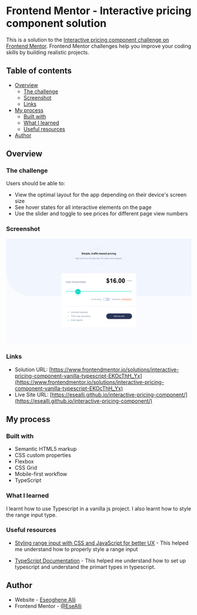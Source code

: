 # Frontend Mentor - Interactive pricing component solution

This is a solution to the [Interactive pricing component challenge on Frontend Mentor](https://www.frontendmentor.io/challenges/interactive-pricing-component-t0m8PIyY8). Frontend Mentor challenges help you improve your coding skills by building realistic projects.

## Table of contents

- [Overview](#overview)
  - [The challenge](#the-challenge)
  - [Screenshot](#screenshot)
  - [Links](#links)
- [My process](#my-process)
  - [Built with](#built-with)
  - [What I learned](#what-i-learned)
  - [Useful resources](#useful-resources)
- [Author](#author)

## Overview

### The challenge

Users should be able to:

- View the optimal layout for the app depending on their device's screen size
- See hover states for all interactive elements on the page
- Use the slider and toggle to see prices for different page view numbers

### Screenshot

![](./screenshot.PNG)

### Links

- Solution URL: [https://www.frontendmentor.io/solutions/interactive-pricing-component-vanilla-typescript-EKOcThH_Yx](https://www.frontendmentor.io/solutions/interactive-pricing-component-vanilla-typescript-EKOcThH_Yx)
- Live Site URL: [https://esealli.github.io/interactive-pricing-component/](https://esealli.github.io/interactive-pricing-component/)

## My process

### Built with

- Semantic HTML5 markup
- CSS custom properties
- Flexbox
- CSS Grid
- Mobile-first workflow
- TypeScript

### What I learned

I learnt how to use Typescript in a vanilla js project. I also learnt how to style the range input type.

### Useful resources

- [Styling range input with CSS and JavaScript for better UX](https://nikitahl.com/style-range-input-css) - This helped me understand how to properly style a range input

- [TypeScript Documentation](https://www.typescriptlang.org/docs/handbook/2/everyday-types.html) - This helped me understand how to set up typescript and understand the primart types in typescript.

## Author

- Website - [Eseoghene Alli](https://esealli.github.io/)
- Frontend Mentor - [@EseAlli](https://www.frontendmentor.io/profile/EseAlli)
